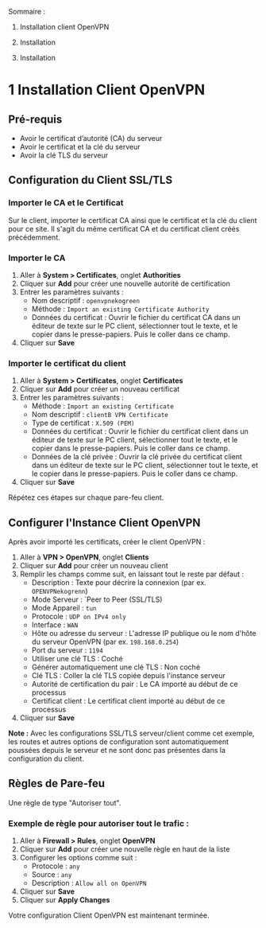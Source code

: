 Sommaire :

1. Installation client OpenVPN

2. Installation 
   
3. Installation 

 
 
 # 1 Installation Client OpenVPN

## Pré-requis

- Avoir le certificat d’autorité (CA) du serveur
- Avoir le certificat et la clé du serveur
- Avoir la clé TLS du serveur

## Configuration du Client SSL/TLS

### Importer le CA et le Certificat

Sur le client, importer le certificat CA ainsi que le certificat et la clé du client pour ce site. Il s'agit du même certificat CA et du certificat client créés précédemment.

### Importer le CA

1. Aller à **System > Certificates**, onglet **Authorities**
2. Cliquer sur **Add** pour créer une nouvelle autorité de certification
3. Entrer les paramètres suivants :
   - Nom descriptif : `openvpnekogreen`
   - Méthode : `Import an existing Certificate Authority`
   - Données du certificat : Ouvrir le fichier du certificat CA dans un éditeur de texte sur le PC client, sélectionner tout le texte, et le copier dans le presse-papiers. Puis le coller dans ce champ.
4. Cliquer sur **Save**

### Importer le certificat du client

1. Aller à **System > Certificates**, onglet **Certificates**
2. Cliquer sur **Add** pour créer un nouveau certificat
3. Entrer les paramètres suivants :
   - Méthode : `Import an existing Certificate`
   - Nom descriptif : `clientB VPN Certificate`
   - Type de certificat : `X.509 (PEM)`
   - Données du certificat : Ouvrir le fichier du certificat client dans un éditeur de texte sur le PC client, sélectionner tout le texte, et le copier dans le presse-papiers. Puis le coller dans ce champ.
   - Données de la clé privée : Ouvrir la clé privée du certificat client dans un éditeur de texte sur le PC client, sélectionner tout le texte, et le copier dans le presse-papiers. Puis le coller dans ce champ.
4. Cliquer sur **Save**

Répétez ces étapes sur chaque pare-feu client.

## Configurer l'Instance Client OpenVPN

Après avoir importé les certificats, créer le client OpenVPN :

1. Aller à **VPN > OpenVPN**, onglet **Clients**
2. Cliquer sur **Add** pour créer un nouveau client
3. Remplir les champs comme suit, en laissant tout le reste par défaut :
   - Description : Texte pour décrire la connexion (par ex. `OPENVPNekogrenn`)
   - Mode Serveur : `Peer to Peer (SSL/TLS)
   - Mode Appareil : `tun`
   - Protocole : `UDP on IPv4 only`
   - Interface : `WAN`
   - Hôte ou adresse du serveur : L'adresse IP publique ou le nom d'hôte du serveur OpenVPN (par ex. `198.168.0.254`)
   - Port du serveur : `1194`
   - Utiliser une clé TLS : Coché
   - Générer automatiquement une clé TLS : Non coché
   - Clé TLS : Coller la clé TLS copiée depuis l'instance serveur
   - Autorité de certification du pair : Le CA importé au début de ce processus
   - Certificat client : Le certificat client importé au début de ce processus
4. Cliquer sur **Save**

**Note :** Avec les configurations SSL/TLS serveur/client comme cet exemple, les routes et autres options de configuration sont automatiquement poussées depuis le serveur et ne sont donc pas présentes dans la configuration du client.

## Règles de Pare-feu

Une règle de type "Autoriser tout".

### Exemple de règle pour autoriser tout le trafic :

1. Aller à **Firewall > Rules**, onglet **OpenVPN**
2. Cliquer sur **Add** pour créer une nouvelle règle en haut de la liste
3. Configurer les options comme suit :
   - Protocole : `any`
   - Source : `any`
   - Description : `Allow all on OpenVPN`
4. Cliquer sur **Save**
5. Cliquer sur **Apply Changes**

Votre configuration Client OpenVPN est maintenant terminée.
